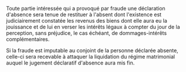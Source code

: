 Toute partie intéressée qui a provoqué par fraude une déclaration d'absence sera tenue de restituer à l'absent dont l'existence est judiciairement constatée les revenus des biens dont elle aura eu la jouissance et de lui en verser les intérêts légaux à compter du jour de la perception, sans préjudice, le cas échéant, de dommages-intérêts complémentaires.

Si la fraude est imputable au conjoint de la personne déclarée absente, celle-ci sera recevable à attaquer la liquidation du régime matrimonial auquel le jugement déclaratif d'absence aura mis fin.
